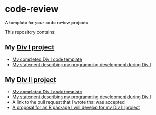 # code-review

A template for your code review projects

This repository contains:

## My [Div I project](https://beanumber.github.io/sds390/projects.html#div_i_project)

- [My completed Div I code template](div_i.Rmd)
- [My statement describing my programming development during Div I](reflection.md)

## My [Div II project](https://beanumber.github.io/sds390/projects.html#div_ii_project)

- [My completed Div I code template](div_i.Rmd)
- [My statement describing my programming development during Div I](reflection.md)
- A link to the pull request that I wrote that was accepted
- [A proposal for an R package I will develop for my Div III project](proposal.md)
